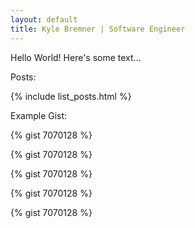 ```yaml
---
layout: default
title: Kyle Bremner | Software Engineer
---
```

Hello World! Here's some text...

Posts:

{% include list_posts.html %}

Example Gist:

{% gist 7070128 %}

{% gist 7070128 %}

{% gist 7070128 %}

{% gist 7070128 %}

{% gist 7070128 %}